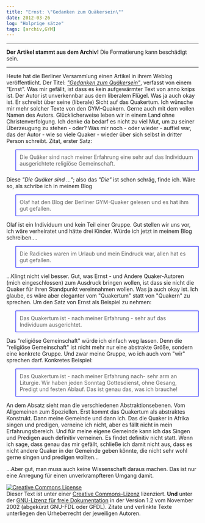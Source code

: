 ```yaml
---
title: "Ernst: \"Gedanken zum Quäkersein\""
date: 2012-03-26
log: "Holprige sätze"
tags: [archiv,GYM]
---
```

<hr><b>Der Artikel stammt aus dem Archiv!</b> Die Formatierung kann beschädigt sein.<hr>
Heute hat die Berliner Versammlung einen Artikel in ihrem Weblog veröffentlicht. Der  Titel: <i><a href="http://quaekerberlin.wordpress.com/2012/03/25/gedanken-zum-quakersein/">"Gedanken zum Quäkersein"</a></i>, verfasst von einem "Ernst". Was mir gefällt, ist dass es kein aufgewärmter Text von anno knips ist. Der Autor ist unverkennbar aus dem liberalem Flügel. Was ja auch okay ist. Er schreibt über seine (liberale) Sicht auf das Quakertum. Ich wünsche mir mehr solcher Texte von den GYM-Quakern. Gerne auch mit dem vollen Namen des Autors. Glücklicherweise leben wir in einem Land ohne Christenverfolgung.  Ich denke da bedarf es nicht zu viel Mut, um zu seiner Überzeugung zu stehen - oder?
<!--break-->
Was mir noch - oder wieder - auffiel war, das der Autor - wie so viele Quaker - wieder über sich selbst in dritter Person schreibt. Zitat, erster Satz: 
<blockquote style="padding:10px; border:thin solid blue;">
Die Quäker sind nach meiner Erfahrung eine sehr auf das Individuum ausgerichtete religiöse Gemeinschaft. 
</blockquote>
 Diese <i>"Die Quäker sind ..."</i>; also das <i>"Die"</i> ist schon schräg, finde ich. Wäre so, als schribe ich in meinem Blog
<blockquote style="padding:10px; border:thin solid blue;">
Olaf hat den Blog der Berliner GYM-Quaker gelesen und es hat ihm gut gefallen.
</blockquote>
Olaf ist ein Individuum und kein Teil einer Gruppe. Gut stellen wir uns vor, ich wäre verheiratet und hätte drei Kinder. Würde ich jetzt in meinem Blog  schreiben....
<blockquote style="padding:10px; border:thin solid blue;">
Die Radickes waren im Urlaub und mein Eindruck war, allen hat es gut gefallen.
</blockquote>
...Klingt nicht viel besser.  Gut, was Ernst - und Andere Quaker-Autoren (mich eingeschlossen) zum Ausdruck bringen wollen, ist dass sie nicht die Quaker für ihren Standpunkt vereinnahmen wollen. Was ja auch okay ist. Ich glaube, es wäre aber eleganter vom "Quakertum" statt von "Quakern" zu sprechen. Um den Satz von Ernst als Beispiel zu nehmen:
<blockquote style="padding:10px; border:thin solid blue;">
Das Quakertum ist - nach meiner Erfahrung - sehr auf das Individuum ausgerichtet. 
</blockquote>
Das "religiöse Gemeinschaft" würde ich einfach weg lassen. Denn die "religiöse Gemeinschaft" ist nicht mehr nur eine abstrakte Größe, sondern eine konkrete Gruppe. Und zwar meine Gruppe, wo ich auch vom "wir" sprechen darf. Konkretes Beispiel:
<blockquote style="padding:10px; border:thin solid blue;">
Das Quakertum ist - nach meiner Erfahrung nach- sehr arm an Liturgie. Wir haben jeden Sonntag Gottesdienst, ohne Gesang, Predigt und festen Ablauf. Das ist genau das, was ich brauche!
</blockquote>
An dem Absatz sieht man die verschiedenen Abstraktionsebenen. Vom Allgemeinen zum Speziellen. Erst kommt das Quakertum als abstraktes Konstrukt. Dann meine Gemeinde und dann ich. Das die Quaker in Afrika singen und predigen, verneine ich nicht, aber es fällt nicht in mein Erfahrungsbereich. Und für meine eigene Gemeinde kann ich das Singen und Predigen auch definitiv verneinen. Es findet definitiv nicht statt. Wenn ich sage, dass genau das mir gefällt, schließe ich damit nicht aus, dass es nicht andere Quaker in der Gemeinde geben könnte, die nicht sehr wohl gerne singen und predigen wollten...

...Aber gut, man muss auch keine Wissenschaft daraus machen. Das ist nur eine Anregung für einen unverkrampfteren Umgang damit.



<a rel="license" href="http://creativecommons.org/licenses/by-sa/3.0/de/"><img alt="Creative Commons License" style="border-width: 0pt;" src="http://i.creativecommons.org/l/by-sa/3.0/de/88x31.png" /></a><br />
Dieser <span xmlns:dc="http://purl.org/dc/elements/1.1/" href="http://purl.org/dc/dcmitype/Text" rel="dc:type">Text</span> ist unter einer <a rel="license" href="http://creativecommons.org/licenses/by-sa/3.0/de/">Creative Commons-Lizenz</a> lizenziert. <b>Und</b> unter der <a href="http://de.wikipedia.org/wiki/GFDL">GNU-Lizenz f&uuml;r freie Dokumentation</a> in der Version 1.2 vom November 2002 (abgek&uuml;rzt GNU-FDL oder GFDL). Zitate und verlinkte Texte unterliegen den Urheberrecht der jeweiligen Autoren.
